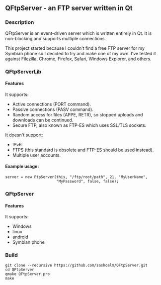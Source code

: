 QFtpServer - an FTP server written in Qt
----------------------------------------

### Description

QFtpServer is an event-driven server which is written entirely in Qt.
It is non-blocking and supports multiple connections.

This project started because I couldn't find a free FTP server for my Symbian
phone so I decided to try and make one of my own.  I've tested it against
Filezilla, Chrome, Firefox, Safari, Windows Explorer, and others.

### QFtpServerLib

#### Features

It supports:

* Active connections (PORT command).
* Passive connections (PASV command).
* Random access for files (APPE, RETR), so stopped uploads and downloads can
  be continued.
* Secure FTP, also known as FTP-ES which uses SSL/TLS sockets.

It doesn't support:
* IPv6.
* FTPS (this standard is obsolete and FTP-ES should be used instead).
* Multiple user accounts.

#### Example usage:

    server = new FtpServer(this, "/ftp/root/path", 21, "MyUserName",
                           "MyPassword", false, false);


### QFtpServer

#### Features

It supports:

+ Windows
+ linux
+ android
+ Symbian phone

### Build

    git clone --recursive https://github.com/sashoalm/QFtpServer.git
    cd QFtpServer
    qmake QFtpServer.pro
    make 
    
